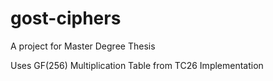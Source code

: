 # gost-ciphers
A project for Master Degree Thesis

Uses GF(256) Multiplication Table from TC26 Implementation
